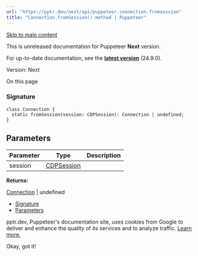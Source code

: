 ```yaml
---
url: "https://pptr.dev/next/api/puppeteer.connection.fromsession"
title: "Connection.fromSession() method | Puppeteer"
---
```


[Skip to main content](https://pptr.dev/next/api/puppeteer.connection.fromsession#__docusaurus_skipToContent_fallback)

This is unreleased documentation for Puppeteer **Next** version.

For up-to-date documentation, see the **[latest version](https://pptr.dev/api/puppeteer.connection.fromsession)** (24.9.0).

Version: Next

On this page

### Signature [​](https://pptr.dev/next/api/puppeteer.connection.fromsession\#signature "Direct link to Signature")

```codeBlockLines_RjmQ
class Connection {
  static fromSession(session: CDPSession): Connection | undefined;
}

```

## Parameters [​](https://pptr.dev/next/api/puppeteer.connection.fromsession\#parameters "Direct link to Parameters")

| Parameter | Type | Description |
| --- | --- | --- |
| session | [CDPSession](https://pptr.dev/next/api/puppeteer.cdpsession) |  |

**Returns:**

[Connection](https://pptr.dev/next/api/puppeteer.connection) \| undefined

- [Signature](https://pptr.dev/next/api/puppeteer.connection.fromsession#signature)
- [Parameters](https://pptr.dev/next/api/puppeteer.connection.fromsession#parameters)

pptr.dev, Puppeteer's documentation site, uses cookies from Google to deliver and enhance the quality of its services and to analyze traffic. [Learn more.](https://policies.google.com/technologies/cookies)

Okay, got it!